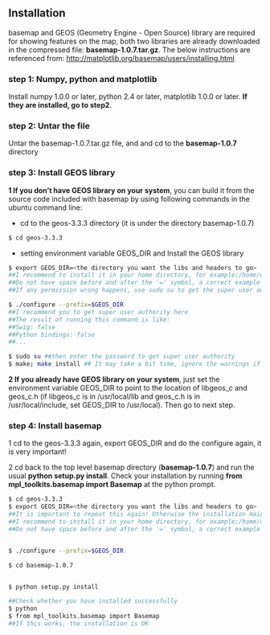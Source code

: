 ## Installation
basemap and GEOS (Geometry Engine - Open Source) library are required for showing features on the map, both two libraries are already downloaded in the compressed file: **basemap-1.0.7.tar.gz**.
The below instructions are referenced from:              http://matplotlib.org/basemap/users/installing.html
### step 1: Numpy, python and matplotlib
Install numpy 1.0.0 or later, python 2.4 or later, matplotlib 1.0.0 or later. **If they are installed, go to step2**.
### step 2: Untar the file
Untar the basemap-1.0.7.tar.gz file, and and cd to the **basemap-1.0.7** directory
### step 3: Install GEOS library
**1 If you don’t have GEOS library on your system**, you can build it from the source code included with basemap by using following commands in the ubuntu command line:
* cd to the geos-3.3.3 directory (it is under the directory basemap-1.0.7)
```sh
$ cd geos-3.3.3
```
* setting environment variable GEOS_DIR and Install the GEOS library
```sh
$ export GEOS_DIR=<the directory you want the libs and headers to go> 
##I recommend to install it in your home directory, for example:/home/ds-ga-1007
##Do not have space before and after the '=' symbol, a correct example is like this: export GEOS_DIR=/home/ds-ga-1007
##If any permission wrong happens, use sudo su to get the super user authority, or get root authority

$ ./configure --prefix=$GEOS_DIR
##I recommend you to get super user authority here
##The result of running this command is like: 
##Swig: false 
##Python bindings: false
##...

$ sudo su ##then enter the password to get super user authority
$ make; make install ## It may take a bit time, ignore the warnings if any
```

**2 If you already have GEOS library on your system**, just set the environment variable GEOS_DIR to point to the location of libgeos_c and geos_c.h (if libgeos_c is in /usr/local/lib and geos_c.h is in /usr/local/include, set GEOS_DIR to /usr/local). Then go to next step. 

### step 4: Install basemap
1 cd to the geos-3.3.3 again, export GEOS_DIR and do the configure again, it is very important!

2 cd back to the top level basemap directory (**basemap-1.0.7**) and run the usual **python setup.py install**. Check your installation by running **from mpl_toolkits.basemap import Basemap** at the python prompt.

 ```sh
$ cd geos-3.3.3
$ export GEOS_DIR=<the directory you want the libs and headers to go> 
##It is important to repeat this again! Otherwise the installation maigt fail
##I recommend to install it in your home directory, for example:/home/ds-ga-1007
##Do not have space before and after the '=' symbol, a correct example is like this: export GEOS_DIR=/home/ds-ga-1007


$ ./configure --prefix=$GEOS_DIR

$ cd basemap-1.0.7


$ python setup.py install

##Check whether you have installed successfully
$ python
$ from mpl_toolkits.basemap import Basemap 
##If this works, the installation is OK
```

